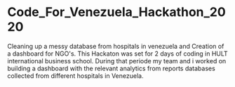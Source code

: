 # Code_For_Venezuela_Hackathon_2020
Cleaning up a messy database from hospitals in venezuela and Creation of a dashboard for NGO's.
This Hackaton was set for 2 days of coding in HULT international business school.
During that periode my team and i worked on building a dashboard with the relevant analytics from reports databases collected from different hospitals in Venezuela.

